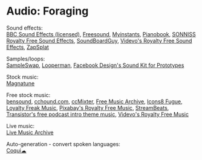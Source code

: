# Audio: Foraging

Sound effects:  
[BBC Sound Effects (licensed)](http://bbcsfx.acropolis.org.uk/),
[Freesound](https://freesound.org/),
[Myinstants](https://www.myinstants.com/),
[Pianobook](https://www.pianobook.co.uk/),
[SONNISS Royalty Free Sound Effects](https://sonniss.com/gameaudiogdc),
[SoundBoardGuy](https://soundboardguy.com/),
[Videvo's Royalty Free Sound Effects](https://www.videvo.net/royalty-free-sound-effects/),
[ZapSplat](https://www.zapsplat.com/)

Samples/loops:  
[SampleSwap](https://sampleswap.org/),
[Looperman](https://www.looperman.com/),
[Facebook Design's Sound Kit for Prototypes](https://facebook.design/soundkit)

Stock music:  
[Magnatune](http://magnatune.com/)

Free stock music:  
[bensound](https://www.bensound.com/),
[cchound.com](https://cchound.com/),
[ccMixter](https://ccmixter.org/),
[Free Music Archive](https://freemusicarchive.org/),
[Icons8 Fugue](https://icons8.com/music),
[Loyalty Freak Music](https://loyaltyfreakmusic.com/),
[Pixabay's Royalty Free Music](https://pixabay.com/music/),
[StreamBeats](https://www.senpai.tv/streambeats/),
[Transistor's free podcast intro theme music](https://transistor.fm/free-podcast-intro-music/),
[Videvo's Royalty Free Music](https://www.videvo.net/royalty-free-music/)

Live music:  
[Live Music Archive](https://archive.org/details/etree)

Auto-generation - convert spoken languages:  
[Coqui☁](https://coqui.ai/)
